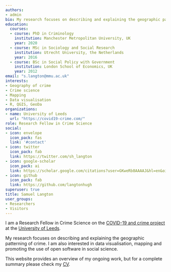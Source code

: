 ```yaml
---
authors:
- admin
bio: My research focuses on describing and explaining the geographic patterning of crime. I am also interested in data visualisation, mapping and promoting the use of open software in social science.
education:
  courses:
  - course: PhD in Criminology
    institution: Manchester Metropolitan University, UK
    year: 2020
  - course: MSc in Sociology and Social Research
    institution: Utrecht University, the Netherlands
    year: 2016
  - course: BSc in Social Policy with Government
    institution: London School of Economics, UK
    year: 2012
email: "s.langton@mmu.ac.uk"
interests:
- Geography of crime
- Crime science
- Mapping
- Data visualisation
- R, QGIS, GeoDa
organizations:
- name: University of Leeds
  url: "https://covid19-crime.com/"
role: Research Fellow in Crime Science
social:
- icon: envelope
  icon_pack: fas
  link: '#contact'
- icon: twitter
  icon_pack: fab
  link: https://twitter.com/sh_langton
- icon: google-scholar
  icon_pack: ai
  link: https://scholar.google.com/citations?user=GKweRb8AAAAJ&hl=en&oi=ao
- icon: github
  icon_pack: fab
  link: https://github.com/langtonhugh
superuser: true
title: Samuel Langton
user_groups:
- Researchers
- Visitors
---
```


I am a Research Fellow in Crime Science on the [COVID-19 and crime project](https://covid19-crime.com/) at the [University of Leeds](https://www.leeds.ac.uk/).

My research focuses on describing and explaining the geographic patterning of crime. I am also interested in data visualisation, mapping and promoting the use of open software in social science.

This website provides an overview of my ongoing work, but for a complete summary please check my [CV](https://www.samlangton.info/files/Langton_CV_2020.pdf).
